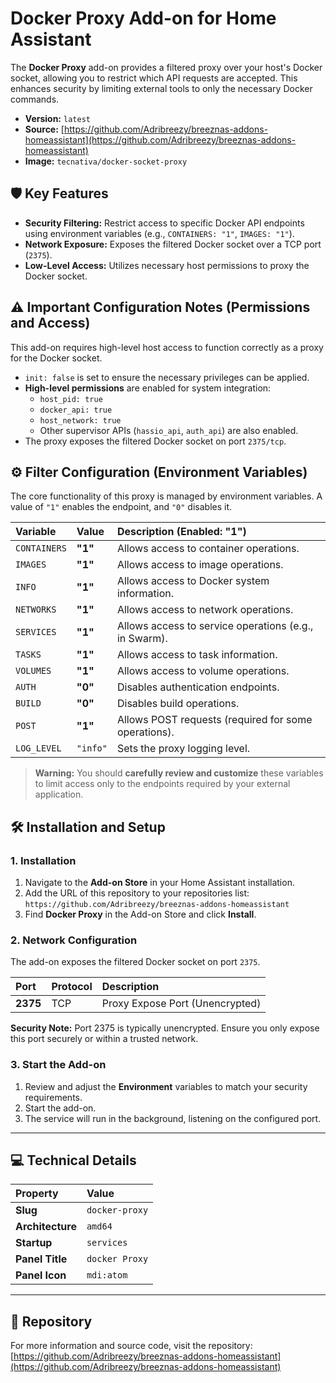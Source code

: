 # Docker Proxy Add-on for Home Assistant

The **Docker Proxy** add-on provides a filtered proxy over your host's Docker socket, allowing you to restrict which API requests are accepted. This enhances security by limiting external tools to only the necessary Docker commands.

* **Version:** `latest`
* **Source:** [https://github.com/Adribreezy/breeznas-addons-homeassistant](https://github.com/Adribreezy/breeznas-addons-homeassistant)
* **Image:** `tecnativa/docker-socket-proxy`

## 🛡️ Key Features

* **Security Filtering:** Restrict access to specific Docker API endpoints using environment variables (e.g., `CONTAINERS: "1"`, `IMAGES: "1"`).
* **Network Exposure:** Exposes the filtered Docker socket over a TCP port (`2375`).
* **Low-Level Access:** Utilizes necessary host permissions to proxy the Docker socket.

## ⚠️ Important Configuration Notes (Permissions and Access)

This add-on requires high-level host access to function correctly as a proxy for the Docker socket.

* `init: false` is set to ensure the necessary privileges can be applied.
* **High-level permissions** are enabled for system integration:
    * `host_pid: true`
    * `docker_api: true`
    * `host_network: true`
    * Other supervisor APIs (`hassio_api`, `auth_api`) are also enabled.
* The proxy exposes the filtered Docker socket on port `2375/tcp`.

## ⚙️ Filter Configuration (Environment Variables)

The core functionality of this proxy is managed by environment variables. A value of `"1"` enables the endpoint, and `"0"` disables it.

| Variable | Value | Description (Enabled: "1") |
| :--- | :--- | :--- |
| `CONTAINERS` | **"1"** | Allows access to container operations. |
| `IMAGES` | **"1"** | Allows access to image operations. |
| `INFO` | **"1"** | Allows access to Docker system information. |
| `NETWORKS` | **"1"** | Allows access to network operations. |
| `SERVICES` | **"1"** | Allows access to service operations (e.g., in Swarm). |
| `TASKS` | **"1"** | Allows access to task information. |
| `VOLUMES` | **"1"** | Allows access to volume operations. |
| `AUTH` | **"0"** | Disables authentication endpoints. |
| `BUILD` | **"0"** | Disables build operations. |
| `POST` | **"1"** | Allows POST requests (required for some operations). |
| `LOG_LEVEL` | `"info"` | Sets the proxy logging level. |

> **Warning:** You should **carefully review and customize** these variables to limit access only to the endpoints required by your external application.

## 🛠️ Installation and Setup

### 1. Installation

1.  Navigate to the **Add-on Store** in your Home Assistant installation.
2.  Add the URL of this repository to your repositories list: `https://github.com/Adribreezy/breeznas-addons-homeassistant`
3.  Find **Docker Proxy** in the Add-on Store and click **Install**.

### 2. Network Configuration

The add-on exposes the filtered Docker socket on port `2375`.

| Port | Protocol | Description |
| :--- | :------- | :---------- |
| **2375** | TCP | Proxy Expose Port (Unencrypted) |

**Security Note:** Port 2375 is typically unencrypted. Ensure you only expose this port securely or within a trusted network.

### 3. Start the Add-on

1.  Review and adjust the **Environment** variables to match your security requirements.
2.  Start the add-on.
3.  The service will run in the background, listening on the configured port.

***

## 💻 Technical Details

| Property | Value |
| :--- | :--- |
| **Slug** | `docker-proxy` |
| **Architecture** | `amd64` |
| **Startup** | `services` |
| **Panel Title** | `docker Proxy` |
| **Panel Icon** | `mdi:atom` |

***

## 🔗 Repository

For more information and source code, visit the repository:
[https://github.com/Adribreezy/breeznas-addons-homeassistant](https://github.com/Adribreezy/breeznas-addons-homeassistant)